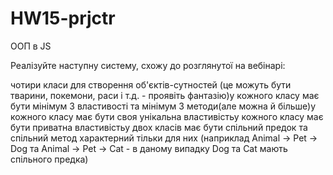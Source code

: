 # HW15-prjctr
ООП в JS


Реалізуйте наступну систему, схожу до розглянутої на вебінарі:

чотири класи для створення об'єктів-сутностей (це можуть бути тварини, покемони, раси і т.д. - проявіть фантазію)у кожного класу має бути мінімум 3 властивості та мінімум 3 методи(але можна й більше)у
кожного класу має бути своя унікальна властивістьу
кожного класу має бути приватна властивістьу двох класів має бути спільний предок та спільний метод характерний тільки для них 
(наприклад Animal -> Pet -> Dog та Animal -> Pet -> Cat - в даному випадку Dog та Cat мають спільного предка)
